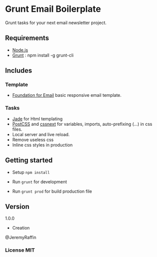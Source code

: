 # Grunt Email Boilerplate
Grunt tasks for your next email newsletter project.

## Requirements
- [Node.js](http://nodejs.org)
- [Grunt](http://gruntjs.com/) : npm install -g grunt-cli

## Includes

### Template
- [Foundation for Email](http://foundation.zurb.com/emails) basic responsive email template.

### Tasks
- [Jade](http://jade-lang.com/) for Html templating
- [PostCSS](https://github.com/postcss/postcss) and [cssnext](http://cssnext.io/) for variables, imports, auto-prefixing (...) in css files.
- Local server and live reload.
- Remove useless css
- Inline css styles in production

## Getting started
- Setup ```npm install```

- Run ```grunt``` for development
- Run ```grunt prod``` for build production file

## Version

1.0.0
- Creation

@JeremyRaffin

### License MIT